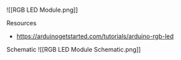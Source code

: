 ![[RGB LED Module.png]]

Resources
- https://arduinogetstarted.com/tutorials/arduino-rgb-led

Schematic
![[RGB LED Module Schematic.png]]
